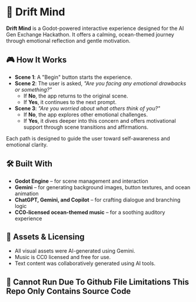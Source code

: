 # 🌊 Drift Mind

**Drift Mind** is a Godot-powered interactive experience designed for the AI Gen Exchange Hackathon. It offers a calming, ocean-themed journey through emotional reflection and gentle motivation.

## 🎮 How It Works

- **Scene 1**: A "Begin" button starts the experience.
- **Scene 2**: The user is asked, _"Are you facing any emotional drawbacks or something?"_
  - If **No**, the app returns to the original scene.
  - If **Yes**, it continues to the next prompt.
- **Scene 3**: _"Are you worried about what others think of you?"_
  - If **No**, the app explores other emotional challenges.
  - If **Yes**, it dives deeper into this concern and offers motivational support through scene transitions and affirmations.

Each path is designed to guide the user toward self-awareness and emotional clarity.

## 🛠️ Built With

- **Godot Engine** – for scene management and interaction
- **Gemini** – for generating background images, button textures, and ocean animation
- **ChatGPT, Gemini, and Copilot** – for crafting dialogue and branching logic
- **CC0-licensed ocean-themed music** – for a soothing auditory experience

## 🎵 Assets & Licensing

- All visual assets were AI-generated using Gemini.
- Music is CC0 licensed and free for use.
- Text content was collaboratively generated using AI tools.

## 🚀 Cannot Run Due To Github File Limitations This Repo Only Contains Source Code


